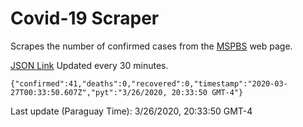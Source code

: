 # Covid-19 Scraper

Scrapes the number of confirmed cases from the [MSPBS](https://www.mspbs.gov.py/covid-19.php) web page.

[JSON Link](https://jmayalag.github.io/covid19-scrape/cases.json)
Updated every 30 minutes.
```
{"confirmed":41,"deaths":0,"recovered":0,"timestamp":"2020-03-27T00:33:50.607Z","pyt":"3/26/2020, 20:33:50 GMT-4"}
```
Last update (Paraguay Time): 3/26/2020, 20:33:50 GMT-4